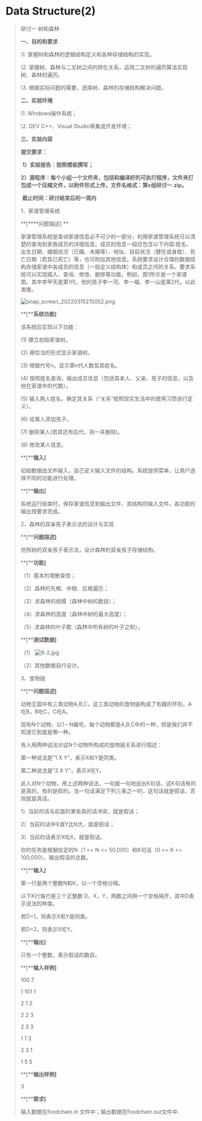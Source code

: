 # Data Structure(2)

> 研讨一 树和森林
>
> **一、目的和要求**
>
> \1. 掌握树和森林的逻辑结构定义和各种存储结构的实现。
>
> \2. 掌握树、森林与二叉树之间的转化关系，运用二叉树的遍历算法实现树、森林的遍历。
>
> \3. 根据实际问题的需要，选择树、森林的存储结构解决问题。
>
> **二、实验环境**
>
> \1.    Windows操作系统；
>
> \2.    DEV C++、Visual Studio等集成开发环境；
>
> **三、实验内容**
>
> 
>
>    **提交要求：**
>
> ​    **1）实验报告：按照模板撰写；**
>
> 
>
> ​    **2）源程序：每个小组一个文件夹，包括和编译好的可执行程序，文件夹打包成一个压缩文件，以附件形式上传，文件名格式：第x组研讨一.zip。**
>
> 
>
> ​    **截止时间：研讨结束后的一周内**
>
> 
>
> 
>
> 1、家谱管理系统
>
> **[****问题描述]
> **
>
>  家谱管理系统是查询家谱信息必不可少的一部分，利用家谱管理系统可以清楚的查询到家族成员的详细信息。成员的信息一般应包含以下内容:姓名、出生日期、婚姻状况（已婚、未婚等）、地址、目前状况（健在或身故）、死亡日期（若其已死亡）等，也可附加其他信息。系统要求设计合理的数据结构存储家谱中各成员的信息（一般定义结构体）和成员之间的关系。要求系统可以实现插入、查询、修改、删除等功能。例如，图1所示是一个家谱图，其中李甲天是第1代，他的孩子李一河、李一福、李一山是第2代，以此类推。
>
> ![snap_screen_20220315215052.png](http://p.ananas.chaoxing.com/star3/origin/c5ea18870b6fbf29fd2b7ca75db44ba7.jpg)
>
> **[****系统功能]**
>
> 该系统应实现以下功能：
>
> (1) 建立初始家谱树。
>
> (2) 用恰当的形式显示家谱树。
>
> (3) 根据代号n，显示第n代人数及其姓名。
>
> (4) 按照姓名查询，输出成员信息（包括其本人、父亲、孩子的信息，以及他在家谱中的代数）。
>
> (5) 输入两人姓名，确定其关系（“关系”按照现实生活中的使用习惯进行定义）。
>
> (6) 给某人添加孩子。
>
> (7) 删除某人(若其还有后代，则一并删除)。
>
> (8) 修改某人信息。
>
> **[****输入]**
>
> 初始数据由文件输入，自己定义输入文件的结构。系统提供菜单，让用户选择不同的功能进行处理。
>
> **[****输出]**
>
> 系统运行结束时，保存家谱信息到输出文件，其结构同输入文件。各功能的输出按要求完成。
>
>  
>
> 2、森林的双亲孩子表示法的设计与实现
>
> **[****问题描述]**
>
> 仿照树的双亲孩子表示法，设计森林的双亲孩子存储结构。
>
> **[****功能]**
>
> （1）基本的增删查改；
>
> （2）森林的先根、中根、后根遍历；
>
> （3）求森林的规模（森林中树的数目）；
>
> （4）求森林的高度（森林中树的最大高度）；
>
> （5）求森林的叶子数（森林中所有树的叶子之和）。
>
> **[****测试数据]**
>
> （1）  ![6-2.jpg](https://p.ananas.chaoxing.com/star3/origin/b978da10ca526d9311c2b0d45c8a9d13.jpg)            
>
> （2）其他数据自行设计。
>
> 
>
> 
>
> 3、食物链
>
> **[****问题描述]**
>
> 动物王国中有三类动物A,B,C，这三类动物的食物链构成了有趣的环形。A吃B，B吃C，C吃A。
>
> 现有N个动物，以1－N编号。每个动物都是A,B,C中的一种，但是我们并不知道它到底是哪一种。
>
> 有人用两种说法对这N个动物所构成的食物链关系进行描述：
>
> 第一种说法是"1 X Y"，表示X和Y是同类。
>
> 第二种说法是"2 X Y"，表示X吃Y。
>
> 此人对N个动物，用上述两种说法，一句接一句地说出K句话，这K句话有的是真的，有的是假的。当一句话满足下列三条之一时，这句话就是假话，否则就是真话。
>
> 1）当前的话与前面的某些真的话冲突，就是假话；
>
> 2）当前的话中X或Y比N大，就是假话；
>
> 3）当前的话表示X吃X，就是假话。
>
> 你的任务是根据给定的N（1 <= N <= 50,000）和K句话（0 <= K <= 100,000），输出假话的总数。
>
> **[****输入]**
>
> 第一行是两个整数N和K，以一个空格分隔。
>
> 以下K行每行是三个正整数 D，X，Y，两数之间用一个空格隔开，其中D表示说法的种类。
>
> 若D=1，则表示X和Y是同类。
>
> 若D=2，则表示X吃Y。
>
> **[****输出]**
>
> 只有一个整数，表示假话的数目。
>
> **[****输入样例]**
>
> 100 7
>
> 1 101 1
>
> 2 1 2
>
> 2 2 3
>
> 2 3 3
>
> 1 1 3
>
> 2 3 1
>
> 1 5 5
>
> **[****输出样例]**
>
> 3
>
> **[****要求]**
>
> 输入数据在foodchain.in 文件中；输出数据在foodchain.out文件中.
